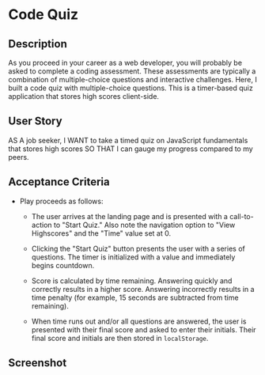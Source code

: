 # Code Quiz

## Description
As you proceed in your career as a web developer, you will probably be asked to complete a coding assessment. These assessments are typically a combination of multiple-choice questions and interactive challenges. Here, I built a code quiz with multiple-choice questions. This is a timer-based quiz application that stores high scores client-side.

## User Story
AS A job seeker, I WANT to take a timed quiz on JavaScript fundamentals that stores high scores SO THAT I can gauge my progress compared to my peers.

## Acceptance Criteria
* Play proceeds as follows:

  * The user arrives at the landing page and is presented with a call-to-action to "Start Quiz." Also note the navigation option to "View Highscores" and the "Time" value set at 0.

  * Clicking the "Start Quiz" button presents the user with a series of questions. The timer is initialized with a value and immediately begins countdown.

  * Score is calculated by time remaining. Answering quickly and correctly results in a higher score. Answering incorrectly results in a time penalty (for example, 15 seconds are subtracted from time remaining).

  * When time runs out and/or all questions are answered, the user is presented with their final score and asked to enter their initials. Their final score and initials are then stored in `localStorage`.

## Screenshot
